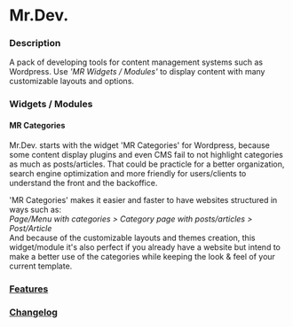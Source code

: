 # Mr.Dev.
### Description
A pack of developing tools for content management systems such as Wordpress. Use *'MR Widgets / Modules'* to display content with many customizable layouts and options.

### Widgets / Modules
#### MR Categories
Mr.Dev. starts with the widget 'MR Categories' for Wordpress, because some content display plugins and even CMS fail to not highlight categories as much as posts/articles. That could be practicle for a better organization, search engine optimization and more friendly for users/clients to understand the front and the backoffice.

'MR Categories' makes it easier and faster to have websites structured in ways such as:\
*Page/Menu with categories > Category page with posts/articles > Post/Article*\
And because of the customizable layouts and themes creation, this widget/module it's also perfect if you already have a website but intend to make a better use of the categories while keeping the look & feel of your current template.


### [Features](https://marcosrego.com/en/web-en/mrplugins-features/)


### [Changelog](https://github.com/marcosrego-web/Mr.Dev./releases)

